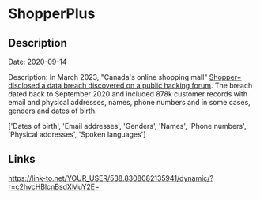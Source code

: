 # ShopperPlus

## Description

Date: 2020-09-14

Description:
In March 2023, &quot;Canada's online shopping mall&quot; <a href="https://twitter.com/MikeSafariMusic/status/1634251270817980424" target="_blank" rel="noopener">Shopper+ disclosed a data breach discovered on a public hacking forum</a>. The breach dated back to September 2020 and included 878k customer records with email and physical addresses, names, phone numbers and in some cases, genders and dates of birth.


['Dates of birth', 'Email addresses', 'Genders', 'Names', 'Phone numbers', 'Physical addresses', 'Spoken languages']

## Links

https://link-to.net/YOUR_USER/538.8308082135941/dynamic/?r=c2hvcHBlcnBsdXMuY2E=